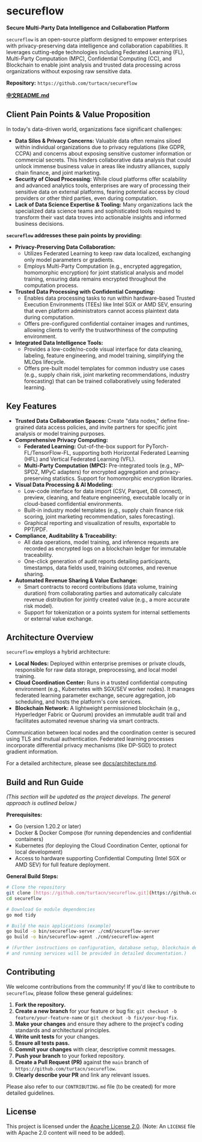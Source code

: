 # secureflow

**Secure Multi-Party Data Intelligence and Collaboration Platform**

`secureflow` is an open-source platform designed to empower enterprises with privacy-preserving data intelligence and collaboration capabilities. It leverages cutting-edge technologies including Federated Learning (FL), Multi-Party Computation (MPC), Confidential Computing (CC), and Blockchain to enable joint analysis and trusted data processing across organizations without exposing raw sensitive data.

**Repository:** `https://github.com/turtacn/secureflow`

**[中文README.md](README-zh.md)** 

## Client Pain Points & Value Proposition

In today's data-driven world, organizations face significant challenges:

* **Data Silos & Privacy Concerns:** Valuable data often remains siloed within individual organizations due to privacy regulations (like GDPR, CCPA) and concerns about exposing sensitive customer information or commercial secrets. This hinders collaborative data analysis that could unlock immense business value in areas like industry alliances, supply chain finance, and joint marketing.
* **Security of Cloud Processing:** While cloud platforms offer scalability and advanced analytics tools, enterprises are wary of processing their sensitive data on external platforms, fearing potential access by cloud providers or other third parties, even during computation.
* **Lack of Data Science Expertise & Tooling:** Many organizations lack the specialized data science teams and sophisticated tools required to transform their vast data troves into actionable insights and informed business decisions.

**`secureflow` addresses these pain points by providing:**

* **Privacy-Preserving Data Collaboration:**
    * Utilizes Federated Learning to keep raw data localized, exchanging only model parameters or gradients.
    * Employs Multi-Party Computation (e.g., encrypted aggregation, homomorphic encryption) for joint statistical analysis and model training, ensuring data remains encrypted throughout the computation process.
* **Trusted Data Processing with Confidential Computing:**
    * Enables data processing tasks to run within hardware-based Trusted Execution Environments (TEEs) like Intel SGX or AMD SEV, ensuring that even platform administrators cannot access plaintext data during computation.
    * Offers pre-configured confidential container images and runtimes, allowing clients to verify the trustworthiness of the computing environment.
* **Integrated Data Intelligence Tools:**
    * Provides a low-code/no-code visual interface for data cleaning, labeling, feature engineering, and model training, simplifying the MLOps lifecycle.
    * Offers pre-built model templates for common industry use cases (e.g., supply chain risk, joint marketing recommendations, industry forecasting) that can be trained collaboratively using federated learning.

## Key Features

* **Trusted Data Collaboration Spaces:** Create "data nodes," define fine-grained data access policies, and invite partners for specific joint analysis or model training purposes.
* **Comprehensive Privacy Computing:**
    * **Federated Learning:** Out-of-the-box support for PyTorch-FL/TensorFlow-FL, supporting both Horizontal Federated Learning (HFL) and Vertical Federated Learning (VFL).
    * **Multi-Party Computation (MPC):** Pre-integrated tools (e.g., MP-SPDZ, MPyC adapters) for encrypted aggregation and privacy-preserving statistics. Support for homomorphic encryption libraries.
* **Visual Data Processing & AI Modeling:**
    * Low-code interface for data import (CSV, Parquet, DB connect), preview, cleaning, and feature engineering, executable locally or in cloud-based confidential environments.
    * Built-in industry model templates (e.g., supply chain finance risk scoring, joint marketing recommendation, sales forecasting).
    * Graphical reporting and visualization of results, exportable to PPT/PDF.
* **Compliance, Auditability & Traceability:**
    * All data operations, model training, and inference requests are recorded as encrypted logs on a blockchain ledger for immutable traceability.
    * One-click generation of audit reports detailing participants, timestamps, data fields used, training outcomes, and revenue sharing.
* **Automated Revenue Sharing & Value Exchange:**
    * Smart contracts to record contributions (data volume, training duration) from collaborating parties and automatically calculate revenue distribution for jointly created value (e.g., a more accurate risk model).
    * Support for tokenization or a points system for internal settlements or external value exchange.

## Architecture Overview

`secureflow` employs a hybrid architecture:

* **Local Nodes:** Deployed within enterprise premises or private clouds, responsible for raw data storage, preprocessing, and local model training.
* **Cloud Coordination Center:** Runs in a trusted confidential computing environment (e.g., Kubernetes with SGX/SEV worker nodes). It manages federated learning parameter exchange, secure aggregation, job scheduling, and hosts the platform's core services.
* **Blockchain Network:** A lightweight permissioned blockchain (e.g., Hyperledger Fabric or Quorum) provides an immutable audit trail and facilitates automated revenue sharing via smart contracts.

Communication between local nodes and the coordination center is secured using TLS and mutual authentication. Federated learning processes incorporate differential privacy mechanisms (like DP-SGD) to protect gradient information.

For a detailed architecture, please see [docs/architecture.md](docs/architecture.md).

## Build and Run Guide

*(This section will be updated as the project develops. The general approach is outlined below.)*

**Prerequisites:**

* Go (version 1.20.2 or later)
* Docker & Docker Compose (for running dependencies and confidential containers)
* Kubernetes (for deploying the Cloud Coordination Center, optional for local development)
* Access to hardware supporting Confidential Computing (Intel SGX or AMD SEV) for full feature deployment.

**General Build Steps:**

```bash
# Clone the repository
git clone [https://github.com/turtacn/secureflow.git](https://github.com/turtacn/secureflow.git)
cd secureflow

# Download Go module dependencies
go mod tidy

# Build the main applications (example)
go build -o bin/secureflow-server ./cmd/secureflow-server
go build -o bin/secureflow-agent ./cmd/secureflow-agent

# (Further instructions on configuration, database setup, blockchain deployment,
# and running services will be provided in detailed documentation.)
````

## Contributing

We welcome contributions from the community\! If you'd like to contribute to `secureflow`, please follow these general guidelines:

1.  **Fork the repository.**
2.  **Create a new branch** for your feature or bug fix: `git checkout -b feature/your-feature-name` or `git checkout -b fix/your-bug-fix`.
3.  **Make your changes** and ensure they adhere to the project's coding standards and architectural principles.
4.  **Write unit tests** for your changes.
5.  **Ensure all tests pass.**
6.  **Commit your changes** with clear, descriptive commit messages.
7.  **Push your branch** to your forked repository.
8.  **Create a Pull Request (PR)** against the `main` branch of `https://github.com/turtacn/secureflow`.
9.  **Clearly describe your PR** and link any relevant issues.

Please also refer to our `CONTRIBUTING.md` file (to be created) for more detailed guidelines.

## License

This project is licensed under the [Apache License 2.0](LICENSE). (Note: An `LICENSE` file with Apache 2.0 content will need to be added).